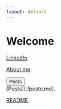 ```yaml
---
layout: default
---
```


# Welcome

[LinkedIn](https://www.linkedin.com/in/owen-williams-6768071b7)

[About me](./Aboutme.md).

<div class="dropdown">
    <button>Posts</button>
</div>
[Posts](./posts.md). 












[README](./README.md).
